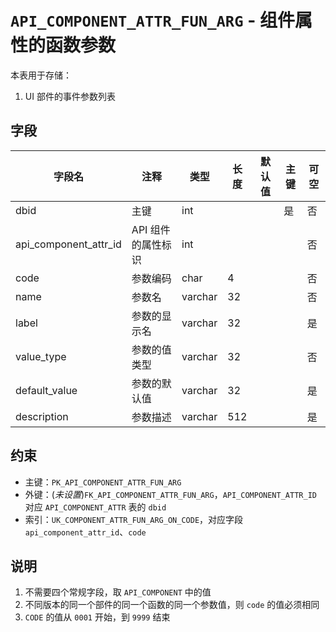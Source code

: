 # `API_COMPONENT_ATTR_FUN_ARG` - 组件属性的函数参数

本表用于存储：

1. UI 部件的事件参数列表

## 字段

| 字段名                | 注释               | 类型    | 长度 | 默认值 | 主键 | 可空 |
| --------------------- | ------------------ | ------- | ---- | ------ | ---- | ---- |
| dbid                  | 主键               | int     |      |        | 是   | 否   |
| api_component_attr_id | API 组件的属性标识 | int     |      |        |      | 否   |
| code                  | 参数编码           | char    | 4    |        |      | 否   |
| name                  | 参数名             | varchar | 32   |        |      | 否   |
| label                 | 参数的显示名       | varchar | 32   |        |      | 是   |
| value_type            | 参数的值类型       | varchar | 32   |        |      | 否   |
| default_value         | 参数的默认值       | varchar | 32   |        |      | 是   |
| description           | 参数描述           | varchar | 512  |        |      | 是   |

## 约束

* 主键：`PK_API_COMPONENT_ATTR_FUN_ARG`
* 外键：(*未设置*)`FK_API_COMPONENT_ATTR_FUN_ARG`，`API_COMPONENT_ATTR_ID` 对应 `API_COMPONENT_ATTR` 表的 `dbid`
* 索引：`UK_COMPONENT_ATTR_FUN_ARG_ON_CODE`，对应字段 `api_component_attr_id`、`code`

## 说明

1. 不需要四个常规字段，取 `API_COMPONENT` 中的值
2. 不同版本的同一个部件的同一个函数的同一个参数值，则 `code` 的值必须相同
3. `CODE` 的值从 `0001` 开始，到 `9999` 结束
